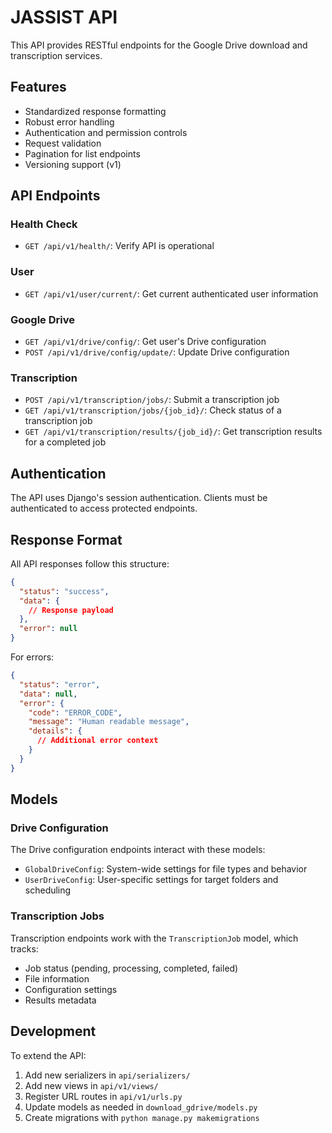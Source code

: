 # JASSIST API

This API provides RESTful endpoints for the Google Drive download and transcription services.

## Features

- Standardized response formatting
- Robust error handling
- Authentication and permission controls
- Request validation
- Pagination for list endpoints
- Versioning support (v1)

## API Endpoints

### Health Check

- `GET /api/v1/health/`: Verify API is operational

### User

- `GET /api/v1/user/current/`: Get current authenticated user information

### Google Drive

- `GET /api/v1/drive/config/`: Get user's Drive configuration
- `POST /api/v1/drive/config/update/`: Update Drive configuration

### Transcription

- `POST /api/v1/transcription/jobs/`: Submit a transcription job
- `GET /api/v1/transcription/jobs/{job_id}/`: Check status of a transcription job
- `GET /api/v1/transcription/results/{job_id}/`: Get transcription results for a completed job

## Authentication

The API uses Django's session authentication. Clients must be authenticated to access protected endpoints.

## Response Format

All API responses follow this structure:

```json
{
  "status": "success",
  "data": {
    // Response payload
  },
  "error": null
}
```

For errors:

```json
{
  "status": "error",
  "data": null,
  "error": {
    "code": "ERROR_CODE",
    "message": "Human readable message",
    "details": {
      // Additional error context
    }
  }
}
```

## Models

### Drive Configuration

The Drive configuration endpoints interact with these models:
- `GlobalDriveConfig`: System-wide settings for file types and behavior
- `UserDriveConfig`: User-specific settings for target folders and scheduling

### Transcription Jobs

Transcription endpoints work with the `TranscriptionJob` model, which tracks:
- Job status (pending, processing, completed, failed)
- File information
- Configuration settings
- Results metadata

## Development

To extend the API:

1. Add new serializers in `api/serializers/`
2. Add new views in `api/v1/views/`
3. Register URL routes in `api/v1/urls.py` 
4. Update models as needed in `download_gdrive/models.py`
5. Create migrations with `python manage.py makemigrations` 